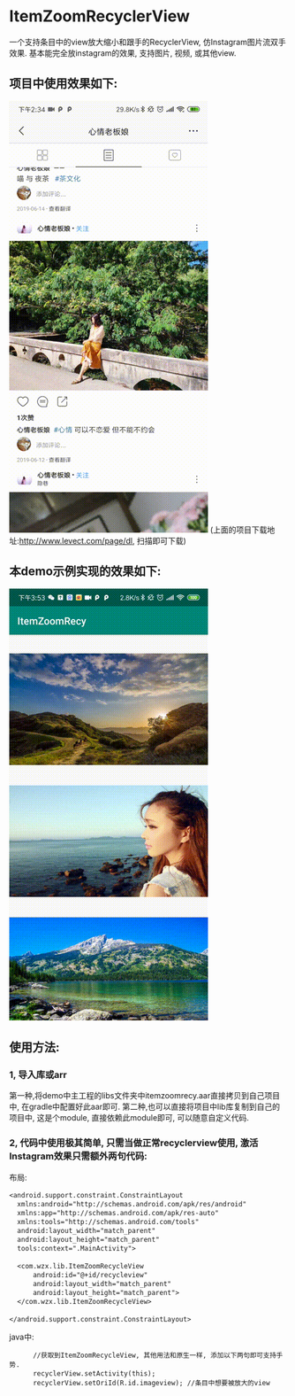 # ItemZoomRecyclerView
一个支持条目中的view放大缩小和跟手的RecyclerView, 仿Instagram图片流双手效果.
基本能完全放instagram的效果, 支持图片, 视频, 或其他view.

项目中使用效果如下:
----
![image](https://github.com/x378320002/ItemZoomRecyclerView/blob/master/gifs/1561185385557.gif)
(上面的项目下载地址:http://www.levect.com/page/dl, 扫描即可下载)

本demo示例实现的效果如下:
----
![image](https://github.com/x378320002/ItemZoomRecyclerView/blob/master/gifs/1561190053529.gif)

使用方法:
----
### 1, 导入库或arr
第一种,将demo中主工程的libs文件夹中itemzoomrecy.aar直接拷贝到自己项目中, 在gradle中配置好此aar即可.
第二种,也可以直接将项目中lib库复制到自己的项目中, 这是个module, 直接依赖此module即可, 可以随意自定义代码.

### 2, 代码中使用极其简单, 只需当做正常recyclerview使用, 激活Instagram效果只需额外两句代码:
  布局:
  ```
  <android.support.constraint.ConstraintLayout
    xmlns:android="http://schemas.android.com/apk/res/android"
    xmlns:app="http://schemas.android.com/apk/res-auto"
    xmlns:tools="http://schemas.android.com/tools"
    android:layout_width="match_parent"
    android:layout_height="match_parent"
    tools:context=".MainActivity">
    
    <com.wzx.lib.ItemZoomRecycleView
        android:id="@+id/recycleview"
        android:layout_width="match_parent"
        android:layout_height="match_parent">
    </com.wzx.lib.ItemZoomRecycleView>
    
</android.support.constraint.ConstraintLayout>
  ```
  java中:
  ```
        //获取到ItemZoomRecycleView, 其他用法和原生一样, 添加以下两句即可支持手势.
        recyclerView.setActivity(this);
        recyclerView.setOriId(R.id.imageview); //条目中想要被放大的view
  ```
